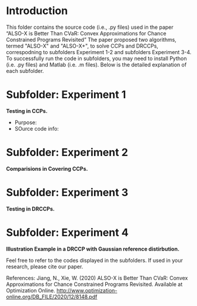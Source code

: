 # Introduction 

This folder contains the source code (i.e., .py files) used in the paper “ALSO-X is Better Than CVaR: Convex Approximations for Chance Constrained
Programs Revisited” The paper proposed two algorithms, termed "ALSO-X" and "ALSO-X+", to solve CCPs and DRCCPs, correspodning to subfolders Experiment 1-2 and subfolders Experiment 3-4. To successfully run the code in subfolders, you may need to install Python (i.e. .py files) and Matlab (i.e. .m files).
Below is the detailed explanation of each subfolder.

# Subfolder: Experiment 1
**Testing in CCPs.**
- Purpose:
- SOurce code info:


# Subfolder: Experiment 2
**Comparisions in Covering CCPs.**


# Subfolder: Experiment 3
**Testing in DRCCPs.**



# Subfolder: Experiment 4
**Illustration Example in a DRCCP with Gaussian reference distirbution.**




Feel free to refer to the codes displayed in the subfolders. If used in your research, please cite our paper.

References: Jiang, N., Xie, W. (2020) ALSO-X is Better Than CVaR: Convex Approximations for Chance Constrained Programs Revisited. Available at Optimization Online.
http://www.optimization-online.org/DB_FILE/2020/12/8148.pdf
